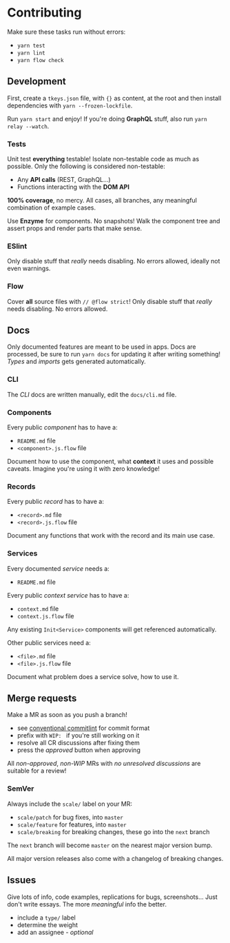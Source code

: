 # Contributing

Make sure these tasks run without errors:
* `yarn test`
* `yarn lint`
* `yarn flow check`

## Development

First, create a `tkeys.json` file, with `{}` as content, at the root and then install dependencies with `yarn --frozen-lockfile`.

Run `yarn start` and enjoy! If you're doing **GraphQL** stuff, also run `yarn relay --watch`.

### Tests

Unit test **everything** testable! Isolate non-testable code as much as possible. Only the following is considered non-testable:
* Any **API calls** (REST, GraphQL...)
* Functions interacting with the **DOM API**

**100% coverage**, no mercy. All cases, all branches, any meaningful combination of example cases.

Use **Enzyme** for components. No snapshots! Walk the component tree and assert props and render parts that make sense.

### ESlint

Only disable stuff that _really_ needs disabling. No errors allowed, ideally not even warnings.

### Flow

Cover **all** source files with `// @flow strict`! Only disable stuff that _really_ needs disabling. No errors allowed.

## Docs

Only documented features are meant to be used in apps. Docs are processed, be sure to run `yarn docs` for updating it after writing something! _Types_ and _imports_ gets generated automatically.

### CLI

The _CLI_ docs are written manually, edit the `docs/cli.md` file.

### Components

Every public _component_ has to have a:
* `README.md` file
* `<component>.js.flow` file

Document how to use the component, what **context** it uses and possible caveats. Imagine you're using it with zero knowledge!

### Records

Every public _record_ has to have a:
* `<record>.md` file
* `<record>.js.flow` file

Document any functions that work with the record and its main use case.

### Services

Every documented _service_ needs a:
* `README.md` file

Every public _context service_ has to have a:
* `context.md` file
* `context.js.flow` file

Any existing `Init<Service>` components will get referenced automatically.

Other public services need a:
* `<file>.md` file
* `<file>.js.flow` file

Document what problem does a service solve, how to use it.

## Merge requests

Make a MR as soon as you push a branch!

* see [conventional commitlint](https://www.conventionalcommits.org/en/) for commit format
* prefix with `WIP: ` if you're still working on it
* resolve all CR discussions after fixing them
* press the _approved_ button when approving

All _non-approved_, _non-WIP_ MRs with _no unresolved discussions_ are suitable for a review!

### SemVer

Always include the `scale/` label on your MR:
* `scale/patch` for bug fixes, into `master`
* `scale/feature` for features, into `master`
* `scale/breaking` for breaking changes, these go into the `next` branch

The `next` branch will become `master` on the nearest major version bump.

All major version releases also come with a changelog of breaking changes.

## Issues

Give lots of info, code examples, replications for bugs, screenshots... Just don't write essays. The more _meaningful_ info the better.

- include a `type/` label
- determine the weight
- add an assignee - _optional_
